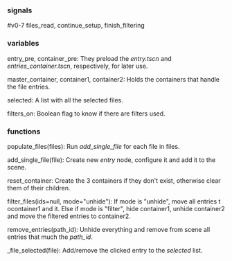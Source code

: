 ### signals
#v0-7 files_read, continue_setup, finish_filtering

### variables
entry_pre, container_pre:
They preload the *entry.tscn* and *entries_container.tscn*, respectively, for later use.

master_container, container1, container2:
Holds the containers that handle the file entries.

selected:
A list with all the selected files.

filters_on:
Boolean flag to know if there are filters used.


### functions
populate_files(files):
Run *add_single_file* for each file in files.

add_single_file(file):
Create new *entry* node, configure it and add it to the scene.

reset_container:
Create the 3 containers if they don't exist, otherwise clear them of their children.

filter_files(ids=null, mode="unhide"):
If mode is "unhide", move all entries t ocontainer1 and it.
Else if mode is "filter", hide container1, unhide container2 and move the filtered entries to container2.

remove_entries(path_id):
Unhide everything and remove from scene all entries that much the *path_id*.

\_file_selected(file):
Add/remove the clicked entry to the *selected* list.